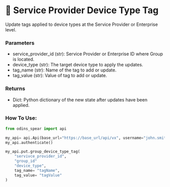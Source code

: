 # 🎐 Service Provider Device Type Tag

Update tags applied to device types at the Service Provider or Enterprise level.

### Parameters&#x20;

* service\_provider\_id (str): Service Provider or Enterprise ID where Group is located.&#x20;
* device\_type (str): The target device type to apply the updates.&#x20;
* tag\_name (str): Name of the tag to add or update.&#x20;
* tag\_value (str): Value of tag to add or update.

### Returns

* Dict: Python dictionary of the new state after updates have been applied.

### How To Use:

```python
from odins_spear import api

my_api= api.Api(base_url="https://base_url/api/vx", username="john.smith", password="ODIN_INSTANCE_1")
my_api.authenticate()

my_api.put.group_device_type_tag(
    "servivce_provider_id",
    "group_id"
    "device_type",
    tag_name= "tagName",
    tag_value= "tagValue"
)
```
